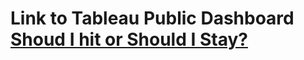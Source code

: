 # Link to Tableau Public Dashboard [Shoud I hit or Should I Stay?](https://public.tableau.com/app/profile/savi.rahiman4181/viz/Project4_Team2_Blackjack_Probability/Dashboard1?publish=yes)
